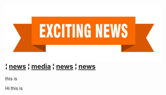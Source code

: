 ![AdobeStock_361356424-107290001](/AdobeStock_361356424-107290001.jpeg)
¦ [news](news.md) ¦ [media](media.md) ¦ [news](news.md) ¦ [news](news.md)
---
this is

Hi this is 